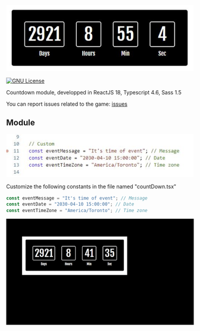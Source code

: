 ![image](./1.jpg)

[![GNU License](https://img.shields.io/badge/license-GNU-blue.svg?style=style=flat-square)](https://www.gnu.org/licenses/gpl-3.0.html)

Countdown module, developped in ReactJS 18, Typescript 4.6, Sass 1.5<br />

You can report issues related to the game: [issues](https://github.com/delphinbock/spock/issues)<br />

## Module

![image](./2.jpg)

Customize the following constants in the file named "countDown.tsx"<br />

```javascript
const eventMessage = "It's time of event"; // Message
const eventDate = "2030-04-10 15:00:00"; // Date
const eventTimeZone = "America/Toronto"; // Time zone
```

![image](./3.gif)
